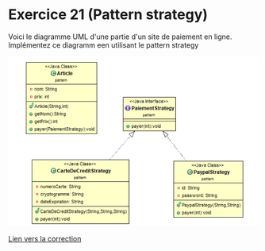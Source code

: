 # Exercice 21 (Pattern strategy)

Voici le diagramme UML d'une partie d'un site de paiement en ligne.
Implémentez ce diagramm een utilisant le pattern strategy

![Diagramme](diagramme.png)

[Lien vers la correction](https://repl.it/@arnaudbirk/Exercice21#main.cpp)
